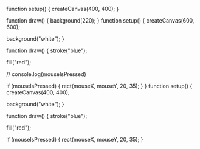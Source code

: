 function setup() {
  createCanvas(400, 400);
}

function draw() {
  background(220);
}
function setup() {
  createCanvas(600, 600);

  background("white");
}

function draw() {
  stroke("blue");

  fill("red");

  // console.log(mouseIsPressed)

  if (mouseIsPressed) {
    rect(mouseX, mouseY, 20, 35);
  }
}
function setup() {
  createCanvas(400, 400);

  background("white");
}

function draw() {
  stroke("blue");

  fill("red");

  if (mouseIsPressed) {
    rect(mouseX, mouseY, 20, 35);
  }
